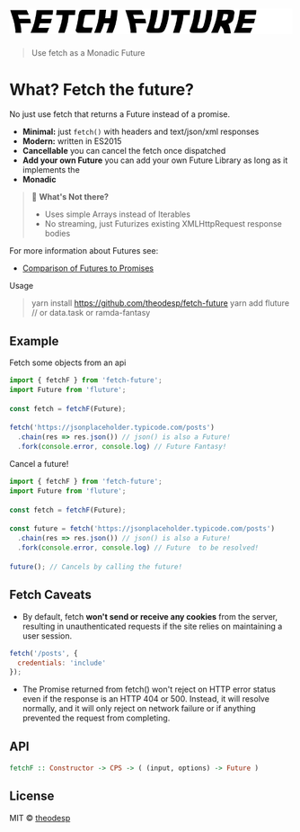 # [![Fetch-Future](logo.png)](#fetch-future)

> Use fetch as a Monadic Future

# What? Fetch the future?
No just use fetch that returns a Future instead of a promise.


-   **Minimal:** just `fetch()` with headers and text/json/xml responses
-   **Modern:** written in ES2015
-   **Cancellable** you can cancel the fetch once dispatched
-   **Add your own Future** you can add your own Future Library as long as it implements the 
-   **Monadic** 

> 🤔 **What's Not there?**
>
> -   Uses simple Arrays instead of Iterables
> -   No streaming, just Futurizes existing XMLHttpRequest response bodies


For more information about Futures see:
* [Comparison of Futures to Promises](https://github.com/fluture-js/Fluture/wiki/Comparison-to-Promises)

Usage
> yarn install https://github.com/theodesp/fetch-future
> yarn add fluture // or data.task or ramda-fantasy


Example
-------

Fetch some objects from an api

```js
import { fetchF } from 'fetch-future';
import Future from 'fluture';

const fetch = fetchF(Future);

fetch('https://jsonplaceholder.typicode.com/posts')
  .chain(res => res.json()) // json() is also a Future!
  .fork(console.error, console.log) // Future Fantasy!
```

Cancel a future!

```js
import { fetchF } from 'fetch-future';
import Future from 'fluture';

const fetch = fetchF(Future);

const future = fetch('https://jsonplaceholder.typicode.com/posts')
  .chain(res => res.json()) // json() is also a Future!
  .fork(console.error, console.log) // Future  to be resolved!
  
future(); // Cancels by calling the future!
```

## Fetch Caveats
* By default, fetch **won't send or receive any cookies** from the server, resulting in unauthenticated 
requests if the site relies on maintaining a user session.

```js
fetch('/posts', {
  credentials: 'include'
});
```

* The Promise returned from fetch() won't reject on HTTP error status 
even if the response is an HTTP 404 or 500. 
Instead, it will resolve normally, and it will only reject 
on network failure or if anything prevented the request from completing.

## API

```hs
fetchF :: Constructor -> CPS -> ( (input, options) -> Future )
```

## License

MIT © [theodesp](https://theodesp.github.io)